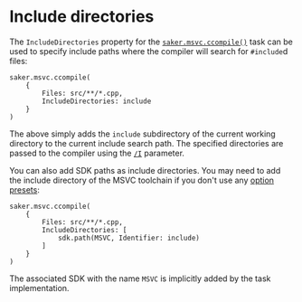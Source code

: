 # Include directories

The `IncludeDirectories` property for the [`saker.msvc.ccompile()`](/taskdoc/saker.msvc.ccompile.html) task can be used to specify include paths where the compiler will search for `#include`d files:

```sakerscript
saker.msvc.ccompile(
	{
		Files: src/**/*.cpp,
		IncludeDirectories: include
	}
)
```

The above simply adds the `include` subdirectory of the current working directory to the current include search path. The specified directories are passed to the compiler using the [`/I`](https://docs.microsoft.com/en-us/cpp/build/reference/i-additional-include-directories?view=vs-2019) parameter.

You can also add SDK paths as include directories. You may need to add the include directory of the MSVC toolchain if you don't use any [option presets](../ccompile/optionpresets.md):

```sakerscript
saker.msvc.ccompile(
	{
		Files: src/**/*.cpp,
		IncludeDirectories: [
			sdk.path(MSVC, Identifier: include)
		]
	}
)
```

The associated SDK with the name `MSVC` is implicitly added by the task implementation.
